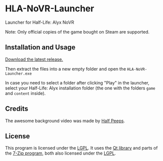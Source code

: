 # HLA-NoVR-Launcher
Launcher for Half-Life: Alyx NoVR

Note: Only official copies of the game bought on Steam are supported.

## Installation and Usage
[Download the latest release.](https://github.com/bfeber/HLA-NoVR-Launcher/releases/latest/download/HLA-NoVR-Launcher.zip)

Then extract the files into a new empty folder and open the `HLA-NoVR-Launcher.exe`

In case you need to select a folder after clicking "Play" in the launcher, select your Half-Life: Alyx installation folder (the one with the folders `game` and `content` inside).

## Credits
The awesome background video was made by [Half Peeps](https://www.youtube.com/@HALFPEEPS).

## License
This program is licensed under the [LGPL](LICENSE.txt). It uses the [Qt library](https://github.com/bfeber/qt5) and parts of the [7-Zip program](www.7-zip.org), both also licensed under the [LGPL](LICENSE.txt).
